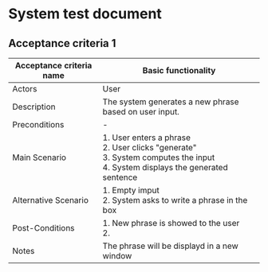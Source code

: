 # System test document

## Acceptance criteria 1

| Acceptance criteria name  |          Basic functionality                |
|--------------------|--------------------------|
| Actors             | User                     |
| Description        | The system generates a new phrase based on user input. |
| Preconditions      |  - |
| Main Scenario      | 1. User enters a phrase<br>2. User clicks "generate"<br>3. System computes the input<br>4. System displays the generated sentence  |
| Alternative Scenario| 1. Empty imput<br>2. System asks to write a phrase in the box |
| Post-Conditions    | 1. New phrase is showed to the user<br>2.  |
| Notes              | The phrase will be displayd in a new window |
